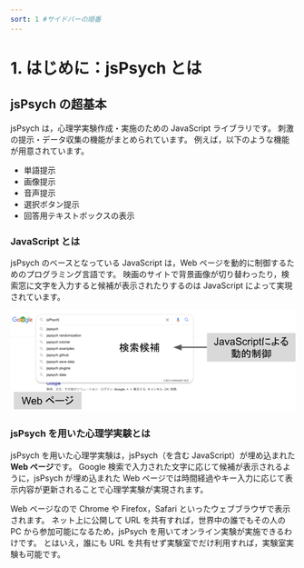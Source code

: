 ```yaml
---
sort: 1 #サイドバーの順番
---
```


# 1. はじめに：jsPsych とは

## jsPsych の超基本

jsPsych は，心理学実験作成・実施のための JavaScript ライブラリです。
刺激の提示・データ収集の機能がまとめられています。
例えば，以下のような機能が用意されています。

- 単語提示
- 画像提示
- 音声提示
- 選択ボタン提示
- 回答用テキストボックスの表示

### JavaScript とは

jsPsych のベースとなっている JavaScript は，Web ページを動的に制御するためのプログラミング言語です。
映画のサイトで背景画像が切り替わったり，検索窓に文字を入力すると候補が表示されたりするのは JavaScript によって実現されています。

![JavaScriptのイメージ](js-concept.png)

### jsPsych を用いた心理学実験とは

jsPsych を用いた心理学実験は，jsPsych（を含む JavaScript）が埋め込まれた**Web ページ**です。
Google 検索で入力された文字に応じて候補が表示されるように，jsPsych が埋め込まれた Web ページでは時間経過やキー入力に応じて表示内容が更新されることで心理学実験が実現されます。

Web ページなので Chrome や Firefox，Safari といったウェブブラウザで表示されます。
ネット上に公開して URL を共有すれば，世界中の誰でもその人の PC から参加可能になるため，jsPsych を用いてオンライン実験が実施できるわけです。
とはいえ，誰にも URL を共有せず実験室でだけ利用すれば，実験室実験も可能です。
